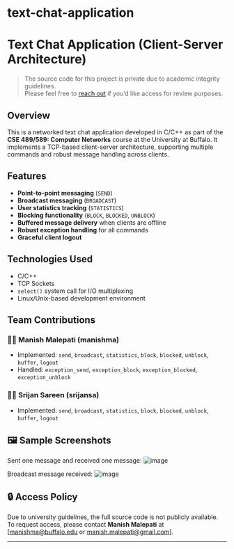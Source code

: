 # text-chat-application

# Text Chat Application (Client-Server Architecture)

> The source code for this project is private due to academic integrity guidelines.  
> Please feel free to [reach out](mailto:manishma@buffalo.edu) if you’d like access for review purposes.

## Overview

This is a networked text chat application developed in C/C++ as part of the **CSE 489/589: Computer Networks** course at the University at Buffalo. It implements a TCP-based client-server architecture, supporting multiple commands and robust message handling across clients.

## Features

- **Point-to-point messaging** (`SEND`)
- **Broadcast messaging** (`BROADCAST`)
- **User statistics tracking** (`STATISTICS`)
- **Blocking functionality** (`BLOCK`, `BLOCKED`, `UNBLOCK`)
- **Buffered message delivery** when clients are offline
- **Robust exception handling** for all commands
- **Graceful client logout**

## Technologies Used

- C/C++
- TCP Sockets
- `select()` system call for I/O multiplexing
- Linux/Unix-based development environment

## Team Contributions

### 🧑‍💻 Manish Malepati (manishma)
- Implemented: `send`, `broadcast`, `statistics`, `block`, `blocked`, `unblock`, `buffer`, `logout`
- Handled: `exception_send`, `exception_block`, `exception_blocked`, `exception_unblock`

### 🧑‍💻 Srijan Sareen (srijansa)
- Implemented: `send`, `broadcast`, `statistics`, `block`, `blocked`, `unblock`, `buffer`, `logout`

## 🖼️ Sample Screenshots

Sent one message and received one message:
![image](https://github.com/user-attachments/assets/5d18584f-1d94-42f2-b4f5-865d9b181cb1)

Broadcast message received:
![image](https://github.com/user-attachments/assets/9a040561-75cd-48b6-a091-6693e937418b)



## 🔒 Access Policy

Due to university guidelines, the full source code is not publicly available.  
To request access, please contact **Manish Malepati** at [manishma@buffalo.edu or manish.malepati@gmail.com].

---

